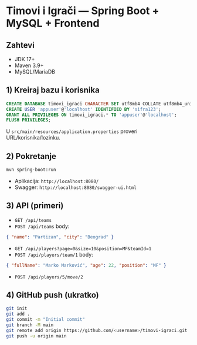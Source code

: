 # Timovi i Igrači — Spring Boot + MySQL + Frontend

## Zahtevi
- JDK 17+
- Maven 3.9+
- MySQL/MariaDB

## 1) Kreiraj bazu i korisnika
```sql
CREATE DATABASE timovi_igraci CHARACTER SET utf8mb4 COLLATE utf8mb4_unicode_ci;
CREATE USER 'appuser'@'localhost' IDENTIFIED BY 'sifra123';
GRANT ALL PRIVILEGES ON timovi_igraci.* TO 'appuser'@'localhost';
FLUSH PRIVILEGES;
```
U `src/main/resources/application.properties` proveri URL/korisnika/lozinku.

## 2) Pokretanje
```bash
mvn spring-boot:run
```
- Aplikacija: `http://localhost:8080/`
- Swagger: `http://localhost:8080/swagger-ui.html`

## 3) API (primeri)
- `GET /api/teams`
- `POST /api/teams` body:
```json
{ "name": "Partizan", "city": "Beograd" }
```
- `GET /api/players?page=0&size=10&position=MF&teamId=1`
- `POST /api/players/team/1` body:
```json
{ "fullName": "Marko Marković", "age": 22, "position": "MF" }
```
- `POST /api/players/5/move/2`

## 4) GitHub push (ukratko)
```bash
git init
git add .
git commit -m "Initial commit"
git branch -M main
git remote add origin https://github.com/<username>/timovi-igraci.git
git push -u origin main
```
